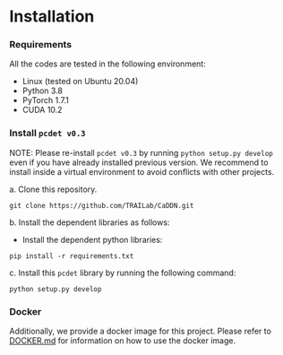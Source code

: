 # Installation

### Requirements
All the codes are tested in the following environment:
* Linux (tested on Ubuntu 20.04)
* Python 3.8
* PyTorch 1.7.1
* CUDA 10.2

### Install `pcdet v0.3`
NOTE: Please re-install `pcdet v0.3` by running `python setup.py develop` even if you have already installed previous version. We recommend to install inside a virtual environment to avoid conflicts with other projects.

a. Clone this repository.
```shell
git clone https://github.com/TRAILab/CaDDN.git
```

b. Install the dependent libraries as follows:

* Install the dependent python libraries:
```
pip install -r requirements.txt
```

c. Install this `pcdet` library by running the following command:
```shell
python setup.py develop
```

### Docker
Additionally, we provide a docker image for this project. Please refer to [DOCKER.md](docker/DOCKER.md) for information on how to use the docker image.